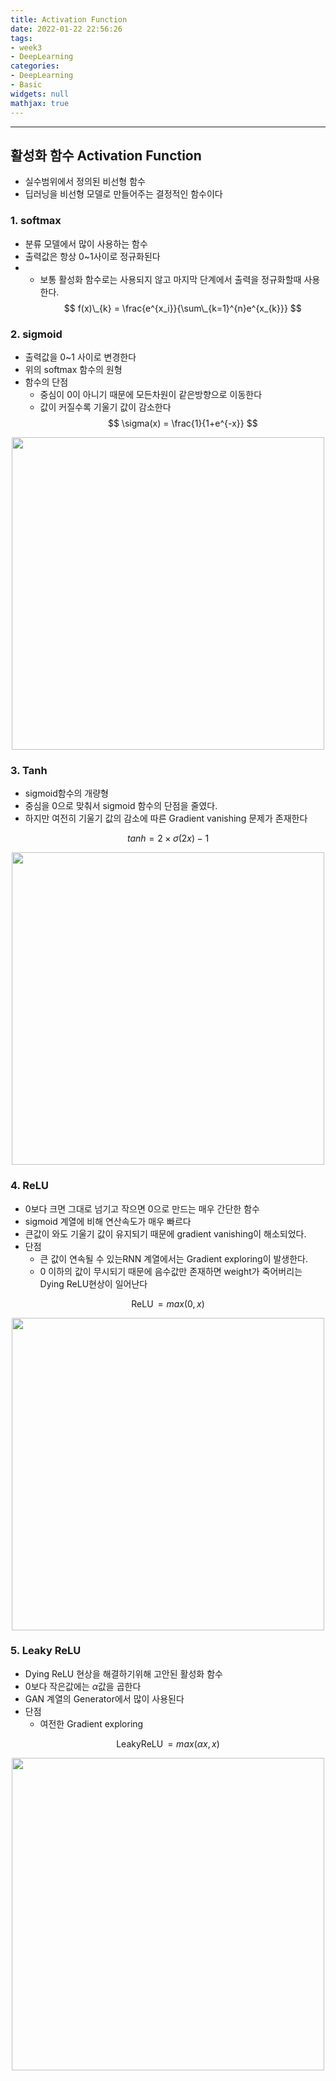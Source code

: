 ```yaml
---
title: Activation Function
date: 2022-01-22 22:56:26
tags:
- week3
- DeepLearning
categories:
- DeepLearning
- Basic
widgets: null
mathjax: true
---
```

***
## 활성화 함수 Activation Function
* 실수범위에서 정의된 비선형 함수
* 딥러닝을 비선형 모델로 만들어주는 결정적인 함수이다

### 1. softmax
* 분류 모델에서 많이 사용하는 함수
* 출력값은 항상 0~1사이로 정규화된다
* * 보통 활성화 함수로는 사용되지 않고 마지막 단계에서 출력을 정규화할때 사용한다.
$$
f(x)\_{k} = \frac{e^{x_i}}{\sum\_{k=1}^{n}e^{x_{k}}}
$$

### 2. sigmoid
* 출력값을 0~1 사이로 변경한다
* 위의 softmax 함수의 원형
* 함수의 단점
  * 중심이 0이 아니기 때문에 모든차원이 같은방향으로 이동한다
  * 값이 커질수록 기울기 값이 감소한다
$$
\sigma(x) = \frac{1}{1+e^{-x}}
$$

<center>

<img src="/img/sigmoid.PNG" alt="" width="500px"/>

</center>

### 3. Tanh
* sigmoid함수의 개량형
* 중심을 0으로 맞춰서 sigmoid 함수의 단점을 줄였다.
* 하지만 여전히 기울기 값의 감소에 따른 Gradient vanishing 문제가 존재한다

$$
tanh = 2\times \sigma(2x) -1
$$

<center>

<img src="/img/tanh.PNG" alt="" width="500px"/>

</center>

### 4. ReLU
* 0보다 크면 그대로 넘기고 작으면 0으로 만드는 매우 간단한 함수
* sigmoid 계열에 비해 연산속도가 매우 빠르다
* 큰값이 와도 기울기 값이 유지되기 때문에 gradient vanishing이 해소되었다.
* 단점 
  * 큰 값이 연속될 수 있는RNN 계열에서는 Gradient exploring이 발생한다.
  * 0 이하의 값이 무시되기 때문에 음수값만 존재하면 weight가 죽어버리는 Dying ReLU현상이 일어난다
  
$$
\operatorname{ReLU} = max(0, x)
$$

<center>

<img src="/img/ReLU.PNG" alt="" width="500px"/>

</center>

### 5. Leaky ReLU
* Dying ReLU 현상을 해결하기위해 고안된 활성화 함수
* 0보다 작은값에는 $\alpha$값을 곱한다
* GAN 계열의 Generator에서 많이 사용된다
* 단점 
  * 여전한 Gradient exploring

$$
\operatorname{Leaky ReLU} = max(\alpha x, x)
$$

<center>

<img src="/img/LReLU.PNG" alt="" width="500px"/>

</center>